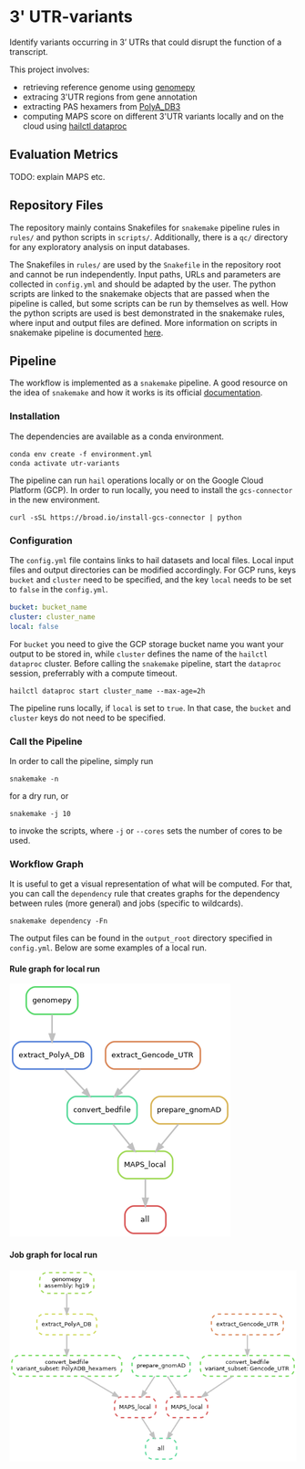 # 3' UTR-variants

Identify variants occurring in 3’ UTRs that could disrupt the function of a transcript.

This project involves:

- retrieving reference genome using [genomepy](https://github.com/vanheeringen-lab/genomepy)
- extracing 3'UTR regions from gene annotation
- extracting PAS hexamers from [PolyA_DB3](https://exon.apps.wistar.org/polya_db/v3/misc/download.php)
- computing MAPS score on different 3'UTR variants locally and on the cloud using [hailctl dataproc](https://hail.is/docs/0.2/cloud/google_cloud.html)

## Evaluation Metrics

TODO: explain MAPS etc.

## Repository Files

The repository mainly contains Snakefiles for `snakemake` pipeline rules in `rules/` and python scripts in `scripts/`.
Additionally, there is a `qc/` directory for any exploratory analysis on input databases.

The Snakefiles in `rules/` are used by the `Snakefile` in the repository root and cannot be run independently.
Input paths, URLs and parameters are collected in `config.yml` and should be adapted by the user.
The python scripts are linked to the snakemake objects that are passed when the pipeline is called, but some scripts can be run by themselves as well.
How the python scripts are used is best demonstrated in the snakemake rules, where input and output files are defined.
More information on scripts in snakemake pipeline is documented [here](https://snakemake.readthedocs.io/en/stable/snakefiles/rules.html#external-scripts).

## Pipeline

The workflow is implemented as a `snakemake` pipeline.
A good resource on the idea of `snakemake` and how it works is its official [documentation](https://snakemake.readthedocs.io/en/stable/).

### Installation

The dependencies are available as a conda environment.

```commandline
conda env create -f environment.yml
conda activate utr-variants
```

The pipeline can run `hail` operations locally or on the Google Cloud Platform (GCP).
In order to run locally, you need to install the `gcs-connector` in the new environment.

```shell script
curl -sSL https://broad.io/install-gcs-connector | python
```

### Configuration

The `config.yml` file contains links to hail datasets and local files.
Local input files and output directories can be modified accordingly.
For GCP runs, keys `bucket` and `cluster` need to be specified, and the key `local` needs to be set to `false` in the `config.yml`.

```yaml
bucket: bucket_name
cluster: cluster_name
local: false
```

For `bucket` you need to give the GCP storage bucket name you want your output to be stored in, while `cluster` defines the name of the `hailctl dataproc` cluster.
Before calling the `snakemake` pipeline, start the `dataproc` session, preferrably with a compute timeout.

```commandline
hailctl dataproc start cluster_name --max-age=2h
```

The pipeline runs locally, if `local` is set to `true`.
In that case, the `bucket` and `cluster` keys do not need to be specified.

### Call the Pipeline

In order to call the pipeline, simply run

```commandline
snakemake -n
```

for a dry run, or

```commandline
snakemake -j 10
```

to invoke the scripts, where `-j` or `--cores` sets the number of cores to be used.

### Workflow Graph

It is useful to get a visual representation of what will be computed.
For that, you can call the `dependency` rule that creates graphs for the dependency between rules (more general) and jobs (specific to wildcards).

```commandline
snakemake dependency -Fn
```

The output files can be found in the `output_root` directory specified in `config.yml`.
Below are some examples of a local run.

#### Rule graph for local run

![rulegraph](dependency_rules.png)

#### Job graph for local run

![dag](dependency_dag.png)
